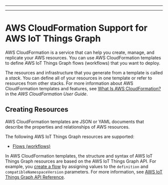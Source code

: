 --------

--------

# AWS CloudFormation Support for AWS IoT Things Graph<a name="cloudformation-support"></a>

AWS CloudFormation is a service that can help you create, manage, and replicate your AWS resources\. You can use AWS CloudFormation templates to define AWS IoT Things Graph flows \(workflows\) that you want to deploy\.

The resources and infrastructure that you generate from a template is called a *stack*\. You can define all of your resources in one template or refer to resources from other stacks\. For more information about AWS CloudFormation templates and features, see [What Is AWS CloudFormation?](https://docs.aws.amazon.com/AWSCloudFormation/latest/UserGuide/Welcome.html) in the *AWS CloudFormation User Guide*\.

## Creating Resources<a name="cloudformation-support-create"></a>

AWS CloudFormation templates are JSON or YAML documents that describe the properties and relationships of AWS resources\. 

The following AWS IoT Things Graph resources are supported:
+ [Flows \(workflows\)](https://docs.aws.amazon.com/AWSCloudFormation/latest/UserGuide/aws-resource-iotthingsgraph-flowtemplate.html)

In AWS CloudFormation templates, the structure and syntax of AWS IoT Things Graph resources are based on the AWS IoT Things Graph API\. For example, you [create a flow](https://docs.aws.amazon.com/thingsgraph/latest/APIReference/API_CreateFlowTemplate.html) by assigning values to the `definition` and `compatibleNamespaceVersion` parameters\. For more information, see [AWS IoT Things Graph API Reference](https://docs.aws.amazon.com/thingsgraph/latest/APIReference/)\.